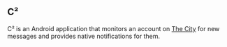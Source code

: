 ## C²

C² is an Android application that monitors an account on [The City](http://onthecity.org) for new messages and provides native notifications for them.

